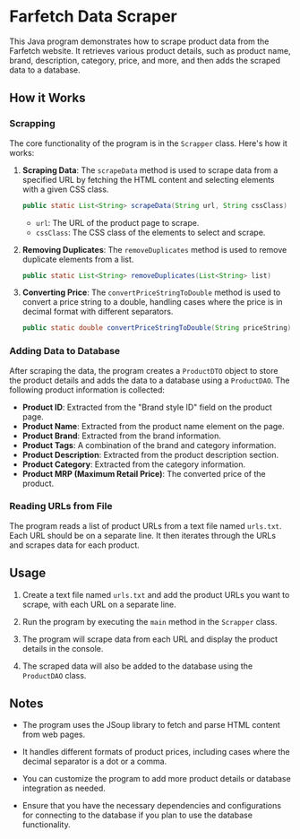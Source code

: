# Farfetch Data Scraper

This Java program demonstrates how to scrape product data from the Farfetch website. It retrieves various product details, such as product name, brand, description, category, price, and more, and then adds the scraped data to a database.

## How it Works

### Scrapping

The core functionality of the program is in the `Scrapper` class. Here's how it works:

1. **Scraping Data**: The `scrapeData` method is used to scrape data from a specified URL by fetching the HTML content and selecting elements with a given CSS class.

   ```java
   public static List<String> scrapeData(String url, String cssClass)
   ```

   - `url`: The URL of the product page to scrape.
   - `cssClass`: The CSS class of the elements to select and scrape.

2. **Removing Duplicates**: The `removeDuplicates` method is used to remove duplicate elements from a list.

   ```java
   public static List<String> removeDuplicates(List<String> list)
   ```

3. **Converting Price**: The `convertPriceStringToDouble` method is used to convert a price string to a double, handling cases where the price is in decimal format with different separators.

   ```java
   public static double convertPriceStringToDouble(String priceString)
   ```

### Adding Data to Database

After scraping the data, the program creates a `ProductDTO` object to store the product details and adds the data to a database using a `ProductDAO`. The following product information is collected:

- **Product ID**: Extracted from the "Brand style ID" field on the product page.
- **Product Name**: Extracted from the product name element on the page.
- **Product Brand**: Extracted from the brand information.
- **Product Tags**: A combination of the brand and category information.
- **Product Description**: Extracted from the product description section.
- **Product Category**: Extracted from the category information.
- **Product MRP (Maximum Retail Price)**: The converted price of the product.

### Reading URLs from File

The program reads a list of product URLs from a text file named `urls.txt`. Each URL should be on a separate line. It then iterates through the URLs and scrapes data for each product.

## Usage

1. Create a text file named `urls.txt` and add the product URLs you want to scrape, with each URL on a separate line.

2. Run the program by executing the `main` method in the `Scrapper` class.

3. The program will scrape data from each URL and display the product details in the console.

4. The scraped data will also be added to the database using the `ProductDAO` class.

## Notes

- The program uses the JSoup library to fetch and parse HTML content from web pages.

- It handles different formats of product prices, including cases where the decimal separator is a dot or a comma.

- You can customize the program to add more product details or database integration as needed.

- Ensure that you have the necessary dependencies and configurations for connecting to the database if you plan to use the database functionality.
